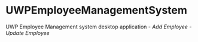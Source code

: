 # UWPEmployeeManagementSystem
UWP Employee Management system desktop application
*- Add Employee*
*- Update Employee*
